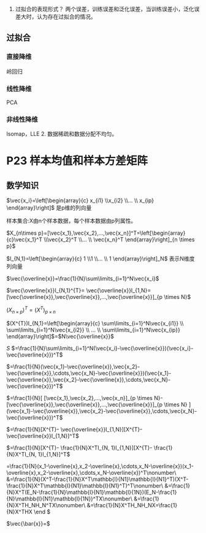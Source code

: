 1. 过拟合的表现形式？
两个误差，训练误差和泛化误差，当训练误差小，泛化误差大时，认为存在过拟合的情况。
## 过拟合
### 直接降维
岭回归
### 线性降维 
PCA
### 非线性降维
 Isomap，LLE
2. 数据稀疏和数据分配不均匀。

# P23 样本均值和样本方差矩阵
## 数学知识
$\vec{x_i}=\left[\begin{array}{c} x_{i1} \\x_{i2} \\... \\ x_{ip} \end{array}\right]$ 是p维的列向量

样本集合:X由n个样本数据，每个样本数据由p列属性。

$X_{n\times p}=[\vec{x_1},\vec{x_2},...,\vec{x_n}]^T=\left[\begin{array}{c}\vec{x_1}^T \\\vec{x_2}^T \\... \\ \vec{x_n}^T \end{array}\right]_{n \times  p}$

$I_{N,1}=\left[\begin{array}{c} 1 \\1 \\... \\ 1 \end{array}\right]_N$ 表示N维度列向量

$\vec{\overline{x}}=\frac{1}{N}\sum\limits_{i=1}^N\vec{x_i}$

$\vec{\overline{x}}I_{N,1}^{T}= \vec{\overline{x}}I_{1,N}=[\vec{\overline{x}},\vec{\overline{x}},...,\vec{\overline{x}}]_{p \times N}$

$(X_{n\times p})^{T}=(X^{T})_{p \times n}$

$(X^{T})I_{N,1}=\left[\begin{array}{c} \sum\limits_{i=1}^N\vec{x_{i1}} \\ \sum\limits_{i=1}^N\vec{x_{i2}} \\ ... \\ \sum\limits_{i=1}^N\vec{x_{ip}}   \end{array}\right]$=$N\vec{\overline{x}}$

$S$
$=\frac{1}{N}\sum\limits_{i=1}^N(\vec{x_i}-\vec{\overline{x}})(\vec{x_i}-\vec{\overline{x}})^T$

$=\frac{1}{N}(\vec{x_1}-\vec{\overline{x}},\vec{x_2}-\vec{\overline{x}},\cdots,\vec{x_N}-\vec{\overline{x}})(\vec{x_1}-\vec{\overline{x}},\vec{x_2}-\vec{\overline{x}},\cdots,\vec{x_N}-\vec{\overline{x}})^T$

$=\frac{1}{N}[ [\vec{x_1},\vec{x_2},...,\vec{x_n}]_{p \times N}-[\vec{\overline{x}},\vec{\overline{x}},...,\vec{\overline{x}}]_{p \times N} ](\vec{x_1}-\vec{\overline{x}},\vec{x_2}-\vec{\overline{x}},\cdots,\vec{x_N}-\vec{\overline{x}})^T$

$=\frac{1}{N}[X^{T}- \vec{\overline{x}}I_{1,N}][X^{T}- \vec{\overline{x}}I_{1,N}]^T$

$=\frac{1}{N}[X^{T}- \frac{1}{N}X^TI_{N, 1}I_{1,N}][X^{T}- \frac{1}{N}X^TI_{N, 1}I_{1,N}]^T$

=\frac{1}{N}(x_1-\overline{x},x_2-\overline{x},\cdots,x_N-\overline{x})(x_1-\overline{x},x_2-\overline{x},\cdots,x_N-\overline{x})^T\nonumber\ &=\frac{1}{N}(X^T-\frac{1}{N}X^T\mathbb{I}{N1}\mathbb{I}{N1}^T)(X^T-\frac{1}{N}X^T\mathbb{I}{N1}\mathbb{I}{N1}^T)^T\nonumber\ &=\frac{1}{N}X^T(E_N-\frac{1}{N}\mathbb{I}{N1}\mathbb{I}{1N})(E_N-\frac{1}{N}\mathbb{I}{N1}\mathbb{I}{1N})^TX\nonumber\ &=\frac{1}{N}X^TH_NH_N^TX\nonumber\ &=\frac{1}{N}X^TH_NH_NX=\frac{1}{N}X^THX \end $

$\vec{\bar{x}}=$

